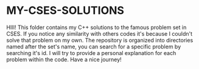 # MY-CSES-SOLUTIONS
HIII! This folder contains my C++ solutions to the famous problem set in CSES. If you notice any similarity with others codes it's because I couldn't solve that problem on my own. The repository is organized into directories named after the set's name, you can search for a specific problem by searching it's id.
I will try to provide a personal explanation for each problem within the code.
Have a nice journey! 
